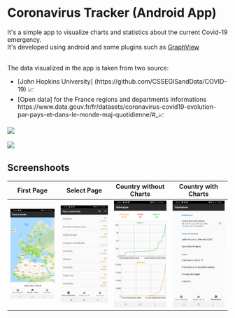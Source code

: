 # Coronavirus Tracker (Android App)
It's a simple app to visualize charts and statistics about the current Covid-19 emergency. <br>
It's developed using android and some plugins such as [GraphView](https://github.com/jjoe64/GraphView)<br>

<br>The data visualized in the app is taken from two source:
<ul>
  <li>[John Hopkins University] (https://github.com/CSSEGISandData/COVID-19) 📈</li>
  <li>[Open data] for the France regions and departments informations https://www.data.gouv.fr/fr/datasets/coronavirus-covid19-evolution-par-pays-et-dans-le-monde-maj-quotidienne/#_📈</li>
</ul>

[<img src="https://www.scottishchildrenslottery.com/export/system/modules/com.assense.gaming.stv.template/resources/images/google-play-store.svg" height="45" />](https://github.com/cresusjpt/Tracker_Coronavirus/blob/master/app/release/app-release.apk?raw=true)

[<img src="https://images.frandroid.com/wp-content/uploads/2018/12/google-play-store-logo.jpg" height="45" />](https://play.google.com/store/apps/details?id=com.saltechdigital.coronavirus)<br>
## Screenshoots

|First Page|Select Page|Country without Charts|Country with Charts|
|:------------:|:------------:|:-------------:|:-------------:|
![First Screen](https://github.com/cresusjpt/Tracker_Coronavirus/blob/master/app/src/main/res/raw/Tracker_1.jpg)|![Select Page](https://github.com/cresusjpt/Tracker_Coronavirus/blob/master/app/src/main/res/raw/Tracker_2.jpg)|![Country without Charts](https://github.com/cresusjpt/Tracker_Coronavirus/blob/master/app/src/main/res/raw/Tracker_3.jpg)|![Country with Charts](https://github.com/cresusjpt/Tracker_Coronavirus/blob/master/app/src/main/res/raw/Tracker_4.jpg)|
